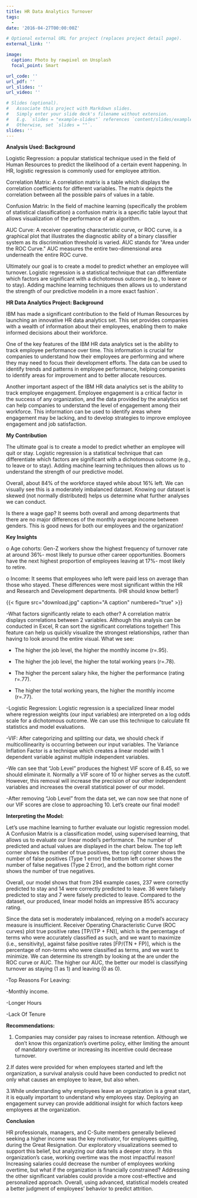 ```yaml
---
title: HR Data Analytics Turnover
tags:
  -    
date: '2016-04-27T00:00:00Z'

# Optional external URL for project (replaces project detail page).
external_link: ''

image:
  caption: Photo by rawpixel on Unsplash
  focal_point: Smart

url_code: ''
url_pdf: ''
url_slides: ''
url_video: ''

# Slides (optional).
#   Associate this project with Markdown slides.
#   Simply enter your slide deck's filename without extension.
#   E.g. `slides = "example-slides"` references `content/slides/example-slides.md`.
#   Otherwise, set `slides = ""`.
slides: ''
---
```


**Analysis Used: Background**


Logistic Regression: a popular statistical technique used in the field of Human Resources to predict the likelihood of a certain event happening. In HR, logistic regression is commonly used for employee attrition.

Correlation Matrix: A correlation matrix is a table which displays the correlation coefficients for different variables. The matrix depicts the correlation between all the possible pairs of values in a table.

Confusion Matrix: In the field of machine learning (specifically the problem of statistical classification) a confusion matrix is a specific table layout that allows visualization of the performance of an algorithm.

AUC Curve:  A receiver operating characteristic curve, or ROC curve, is a graphical plot that illustrates the diagnostic ability of a binary classifier system as its discrimination threshold is varied. AUC stands for "Area under the ROC Curve." AUC measures the entire two-dimensional area underneath the entire ROC curve.

Ultimately our goal is to create a model to predict
whether an employee will turnover. Logistic regression is a statistical technique that
can differentiate which factors are significant with a dichotomous outcome (e.g.,
to leave or to stay). Adding machine learning techniques then allows us to understand the
strength of our predictive modelin in a more exact fashion`.



**HR Data Analytics Project: Background**

IBM has made a significant contribution to the field of Human Resources by launching an innovative HR data analytics set. This set provides companies with a wealth of information about their employees, enabling them to make informed decisions about their workforce.

One of the key features of the IBM HR data analytics set is the ability to track employee performance over time. This information is crucial for companies to understand how their employees are performing and where they may need to focus their development efforts. The data can be used to identify trends and patterns in employee performance, helping companies to identify areas for improvement and to better allocate resources.

Another important aspect of the IBM HR data analytics set is the ability to track employee engagement. Employee engagement is a critical factor in the success of any organization, and the data provided by the analytics set can help companies to understand the level of engagement among their workforce. This information can be used to identify areas where engagement may be lacking, and to develop strategies to improve employee engagement and job satisfaction.

**My Contribution**

The ultimate goal is to create a model to predict
whether an employee will quit or stay. Logistic regression is a statistical technique that
can differentiate which factors are significant with a dichotomous outcome (e.g.,
to leave or to stay). Adding machine learning techniques then allows us to understand the
strength of our predictive model.


Overall, about 84% of the workforce stayed while about 16% left. We can visually see
this is a moderately imbalanced dataset. Knowing our dataset is skewed (not normally
distributed) helps us determine what further analyses we can conduct.

Is there a wage gap? It seems both overall and among departments that there are no
major differences of the monthly average income between genders. This is good news for
both our employees and the organization!

**Key Insights**

o Age cohorts: Gen-Z workers show the highest frequency of turnover rate at
around 36%- most likely to pursue other career opportunities. Boomers have the
next highest proportion of employees leaving at 17%- most likely to retire.

o Income: It seems that employees who left were paid less on average than those
who stayed. These differences were most significant within the HR and Research
and Development departments. (HR should know better!)

{{< figure src="download.jpg" caption="A caption" numbered="true" >}}


-What factors significantly relate to each other? A correlation matrix displays correlations
between 2 variables. Although this analysis can be conducted in Excel, R can sort the
significant correlations together! This feature can help us quickly visualize the strongest
relationships, rather than having to look around the entire visual.
What we see:



 - The higher the job level, the higher the monthly income (r=.95).

 - The higher the job level, the higher the total working years (r=.78).

 - The higher the percent salary hike, the higher the performance (rating r=.77).

 - The higher the total working years, the higher the monthly income (r=.77).

-Logistic Regression:
Logistic regression is a specialized linear model where regression weights (our input variables)
are interpreted on a log odds scale for a dichotomous outcome. We can use this technique to
calculate fit statistics and model evaluations.

-VIF: After categorizing and splitting our data, we should check if multicollinearity is
occurring between our input variables. The Variance Inflation Factor is a technique
which creates a linear model with 1 dependent variable against multiple independent
variables.

-We can see that “Job Level” produces the highest VIF score of 8.45, so we should
eliminate it. Normally a VIF score of 10 or higher serves as the cutoff. However, this
removal will increase the precision of our other independent variables and increases the
overall statistical power of our model.

-After removing “Job Level” from the data set, we can now see that none of our VIF
scores are close to approaching 10. Let’s create our final model!

**Interpreting the Model:**

Let’s use machine learning to further evaluate our logistic regression model.
A Confusion Matrix is a classification model, using supervised learning, that allows us to
evaluate our linear model’s performance. The number of predicted and actual values are
displayed in the chart below. The top left corner shows the number of true positives, the top right
corner shows the number of false positives (Type 1 error) the bottom left corner shows the
number of false negatives (Type 2 Error), and the bottom right corner shows the number of true
negatives.

Overall, our model shows that from 294 example cases, 237 were correctly predicted to stay and
14 were correctly predicted to leave. 36 were falsely predicted to stay and 7 were falsely
predicted to leave. Compared to the dataset, our produced, linear model holds an impressive 85%
accuracy rating.

Since the data set is moderately imbalanced, relying on a model’s accuracy measure is
insufficient. Receiver Operating Characteristic Curve (ROC curves) plot true positive rates
[TP/(TP + FN)], which is the percentage of terms who were accurately classified as such, and we
want to maximize (i.e., sensitivity), against false positive rates [FP/(TN + FP)], which is the
percentage of non-terms who were classified as terms, and we want to minimize. We can
determine its strength by looking at the are under the ROC curve or AUC. The higher our AUC,
the better our model is classifying turnover as staying (1 as 1) and leaving (0 as 0).

-Top Reasons For Leaving:

-Monthly income.

-Longer Hours

-Lack Of Tenure


**Recommendations:**

1. Companies may consider pay raises to increase retention. Although we don’t know this
organization’s overtime policy, either limiting the amount of mandatory overtime or increasing its
incentive could decrease turnover.

2.If dates were provided for when employees started and left the organization, a survival
analysis could have been conducted to predict not only what causes an employee to leave,
but also when.

3.While understanding why employees leave an organization is a great start, it is equally
important to understand why employees stay. Deploying an engagement survey can
provide additional insight for which factors keep employees at the organization.


**Conclusion**

HR professionals, managers, and C-Suite members generally believed seeking a higher income
was the key motivator, for employees quitting, during the Great Resignation. Our exploratory
visualizations seemed to support this belief, but analyzing our data tells a deeper story. In this
organization’s case, working overtime was the most impactful reason! Increasing salaries could
decrease the number of employees working overtime, but what if the organization is financially
constrained? Addressing the other significant variables could provide a more cost-effective and
personalized approach. Overall, using advanced, statistical models created a better judgment of
employees’ behavior to predict attrition.


